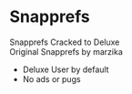 # Snapprefs
Snapprefs Cracked to Deluxe<br>
Original Snapprefs by marzika

- Deluxe User by default
- No ads or pugs